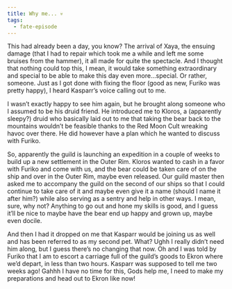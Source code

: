 ```yaml
---
title: Why me... 💀
tags:
  - fate-episode
---
```


This had already been a day, you know? The arrival of Xaya, the ensuing damage (that I had to repair which took me a while and left me some bruises from the hammer), it all made for quite the spectacle. And I thought that nothing could top this, I mean, it would take something extraordinary and special to be able to make this day even more…special. Or rather, someone. Just as I got done with fixing the floor (good as new, Furiko was pretty happy), I heard Kasparr’s voice calling out to me.

I wasn’t exactly happy to see him again, but he brought along someone who I assumed to be his druid friend. He introduced me to Kloros, a (apparently sleepy?) druid who basically laid out to me that taking the bear back to the mountains wouldn’t be feasible thanks to the Red Moon Cult wreaking havoc over there. He did however have a plan which he wanted to discuss with Furiko.

So, apparently the guild is launching an expedition in a couple of weeks to build up a new settlement in the Outer Rim. Kloros wanted to cash in a favor with Furiko and come with us, and the bear could be taken care of on the ship and over in the Outer Rim, maybe even released. Our guild master then asked me to accompany the guild on the second of our ships so that I could continue to take care of it and maybe even give it a name (should I name it after him?) while also serving as a sentry and help in other ways. I mean, sure, why not? Anything to go out and hone my skills is good, and I guess it’ll be nice to maybe have the bear end up happy and grown up, maybe even docile.

And then I had it dropped on me that Kasparr would be joining us as well and has been referred to as my second pet. What? Ughh I really didn’t need him along, but I guess there’s no changing that now. Oh and I was told by Furiko that I am to escort a carriage full of the guild’s goods to Ekron where we’d depart, in less than two hours. Kasparr was supposed to tell me two weeks ago! Gahhh I have no time for this, Gods help me, I need to make my preparations and head out to Ekron like now!